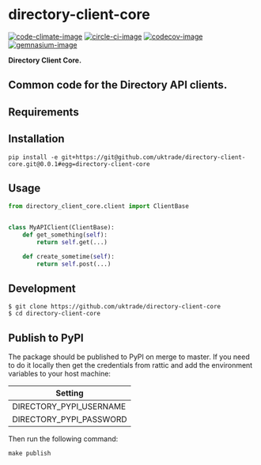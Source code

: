 # directory-client-core

[![code-climate-image]][code-climate]
[![circle-ci-image]][circle-ci]
[![codecov-image]][codecov]
[![gemnasium-image]][gemnasium]

**Directory Client Core.**

Common code for the Directory API clients.
---

## Requirements

## Installation

```shell
pip install -e git+https://git@github.com/uktrade/directory-client-core.git@0.0.1#egg=directory-client-core
```

## Usage

```python
from directory_client_core.client import ClientBase


class MyAPIClient(ClientBase):
    def get_something(self):
        return self.get(...)

    def create_sometime(self):
        return self.post(...)
```

## Development

    $ git clone https://github.com/uktrade/directory-client-core
    $ cd directory-client-core

## Publish to PyPI

The package should be published to PyPI on merge to master. If you need to do it locally then get the credentials from rattic and add the environment variables to your host machine:

| Setting                     |
| --------------------------- |
| DIRECTORY_PYPI_USERNAME     |
| DIRECTORY_PYPI_PASSWORD     |


Then run the following command:

    make publish


[code-climate-image]: https://codeclimate.com/github/uktrade/directory-client-core/badges/issue_count.svg
[code-climate]: https://codeclimate.com/github/uktrade/directory-client-core

[circle-ci-image]: https://circleci.com/gh/uktrade/directory-client-core/tree/master.svg?style=svg
[circle-ci]: https://circleci.com/gh/uktrade/directory-client-core/tree/master

[codecov-image]: https://codecov.io/gh/uktrade/directory-client-core/branch/master/graph/badge.svg
[codecov]: https://codecov.io/gh/uktrade/directory-client-core

[gemnasium-image]: https://gemnasium.com/badges/github.com/uktrade/directory-client-core.svg
[gemnasium]: https://gemnasium.com/github.com/uktrade/directory-client-core
